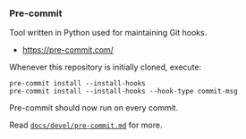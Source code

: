 ### Pre-commit

Tool written in Python used for maintaining Git hooks.

- <https://pre-commit.com/>

Whenever this repository is initially cloned, execute:

```shell
pre-commit install --install-hooks
pre-commit install --install-hooks --hook-type commit-msg
```

Pre-commit should now run on every commit.

Read [`docs/devel/pre-commit.md`](docs/devel/pre-commit.md) for more.
